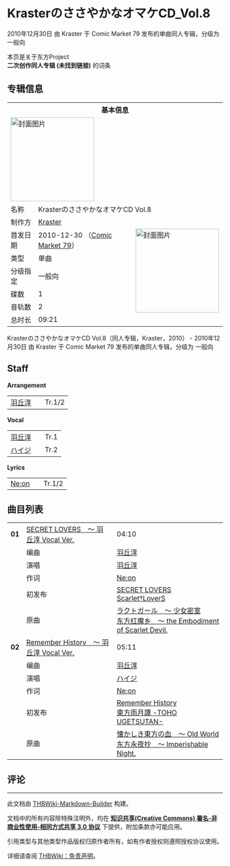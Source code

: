 # KrasterのささやかなオマケCD_Vol.8

<!-- source html: G:\repos\THBWiki-Markdown-Builder\THBWikiMarkdown\Temp\main\a\a9\ns0%3AKraster%E3%81%AE%E3%81%95%E3%81%95%E3%82%84%E3%81%8B%E3%81%AA%E3%82%AA%E3%83%9E%E3%82%B1CD_Vol%2E8.html -->

2010年12月30日 由 Kraster 于 Comic Market 79 发布的单曲同人专辑，分级为 一般向

本页是关于东方Project  
 **二次创作同人专辑 (未找到链接)** 的词条

## 专辑信息

<table><tbody><tr><th colspan="3">基本信息</th></tr><tr><td class="cover-artwork-mobile" colspan="2"><a href="./文件-KrasterのささやかなオマケCD_Vol.8封面.jpg.md" class="image" title="封面图片"><img alt="封面图片" src="https://upload.thwiki.cc/thumb/9/97/Kraster%E3%81%AE%E3%81%95%E3%81%95%E3%82%84%E3%81%8B%E3%81%AA%E3%82%AA%E3%83%9E%E3%82%B1CD_Vol.8%E5%B0%81%E9%9D%A2.jpg/195px-Kraster%E3%81%AE%E3%81%95%E3%81%95%E3%82%84%E3%81%8B%E3%81%AA%E3%82%AA%E3%83%9E%E3%82%B1CD_Vol.8%E5%B0%81%E9%9D%A2.jpg" decoding="async" loading="lazy" width="195" height="196" srcset="https://upload.thwiki.cc/thumb/9/97/Kraster%E3%81%AE%E3%81%95%E3%81%95%E3%82%84%E3%81%8B%E3%81%AA%E3%82%AA%E3%83%9E%E3%82%B1CD_Vol.8%E5%B0%81%E9%9D%A2.jpg/293px-Kraster%E3%81%AE%E3%81%95%E3%81%95%E3%82%84%E3%81%8B%E3%81%AA%E3%82%AA%E3%83%9E%E3%82%B1CD_Vol.8%E5%B0%81%E9%9D%A2.jpg 1.5x, https://upload.thwiki.cc/9/97/Kraster%E3%81%AE%E3%81%95%E3%81%95%E3%82%84%E3%81%8B%E3%81%AA%E3%82%AA%E3%83%9E%E3%82%B1CD_Vol.8%E5%B0%81%E9%9D%A2.jpg 2x" data-file-width="383" data-file-height="384"></a></td>
</tr><tr><td class="label">名称</td><td colspan="2"> KrasterのささやかなオマケCD Vol.8 </td></tr><tr><td class="label">制作方</td><td><a href="./Kraster.md" title="Kraster">Kraster</a></td><td class="cover-artwork" rowspan="7" style="min-width:196px;"><a href="./文件-KrasterのささやかなオマケCD_Vol.8封面.jpg.md" class="image" title="封面图片"><img alt="封面图片" src="https://upload.thwiki.cc/thumb/9/97/Kraster%E3%81%AE%E3%81%95%E3%81%95%E3%82%84%E3%81%8B%E3%81%AA%E3%82%AA%E3%83%9E%E3%82%B1CD_Vol.8%E5%B0%81%E9%9D%A2.jpg/195px-Kraster%E3%81%AE%E3%81%95%E3%81%95%E3%82%84%E3%81%8B%E3%81%AA%E3%82%AA%E3%83%9E%E3%82%B1CD_Vol.8%E5%B0%81%E9%9D%A2.jpg" decoding="async" loading="lazy" width="195" height="196" srcset="https://upload.thwiki.cc/thumb/9/97/Kraster%E3%81%AE%E3%81%95%E3%81%95%E3%82%84%E3%81%8B%E3%81%AA%E3%82%AA%E3%83%9E%E3%82%B1CD_Vol.8%E5%B0%81%E9%9D%A2.jpg/293px-Kraster%E3%81%AE%E3%81%95%E3%81%95%E3%82%84%E3%81%8B%E3%81%AA%E3%82%AA%E3%83%9E%E3%82%B1CD_Vol.8%E5%B0%81%E9%9D%A2.jpg 1.5x, https://upload.thwiki.cc/9/97/Kraster%E3%81%AE%E3%81%95%E3%81%95%E3%82%84%E3%81%8B%E3%81%AA%E3%82%AA%E3%83%9E%E3%82%B1CD_Vol.8%E5%B0%81%E9%9D%A2.jpg 2x" data-file-width="383" data-file-height="384"></a></td>
</tr><tr><td class="label">首发日期</td><td>2010-12-30&#160;（<a href="/展会作品列表?e=Comic+Market%2379">Comic Market 79</a>）</td></tr><tr><td class="label">类型</td><td>单曲</td></tr><tr><td class="label">分级指定</td><td>一般向</td></tr><tr><td class="label">碟数</td><td>1</td></tr><tr><td class="label">音轨数</td><td>2</td></tr><tr><td class="label">总时长</td><td>09:21</td></tr></tbody></table>

KrasterのささやかなオマケCD Vol.8（同人专辑，Kraster，2010） - 2010年12月30日 由 Kraster 于 Comic Market 79 发布的单曲同人专辑，分级为 一般向

## Staff
  
 **Arrangement**   

<table><tbody><tr><td><a href="./羽丘淳.md" title="羽丘淳">羽丘淳</a></td><td></td><td>Tr.1/2</td></tr></tbody></table>

  
 **Vocal**   

<table><tbody><tr><td><a href="./羽丘淳.md" title="羽丘淳">羽丘淳</a></td><td></td><td>Tr.1</td></tr><tr><td><a href="/index.php?title=%E3%83%8F%E3%82%A4%E3%82%B8&amp;action=edit&amp;redlink=1" class="new" title="ハイジ（页面不存在）">ハイジ</a></td><td></td><td>Tr.2</td></tr></tbody></table>

  
 **Lyrics**   

<table><tbody><tr><td><a href="./Ne;on.md" title="Ne;on">Ne;on</a></td><td></td><td>Tr.1/2</td></tr></tbody></table>



## 曲目列表

<table><tbody><tr><td id="1" class="infoRD"><b>01</b></td><td id="SECRET_LOVERS_～_羽丘淳_Vocal_Ver." colspan="2" class="title"><span class="new" title="（歌词页面不存在）"><a href="/index.php?title=%E6%AD%8C%E8%AF%8D:SECRET_LOVERS&amp;boilerplate=模板:页面模板/曲目歌词&amp;action=edit">SECRET LOVERS　～ 羽丘淳 Vocal Ver.</a></span><span class="thcsearchlinks"><a rel="nofollow" class="external text" href="https://cd.thwiki.cc?arrange=羽丘淳&amp;vocal=羽丘淳&amp;lyric=Ne;on&amp;ogmusic=ラクトガール　～ 少女密室&amp;fromwiki=KrasterのささやかなオマケCD_Vol.8"><span title="搜索相似同人曲"></span></a></span></td><td class="time">04:10</td></tr><tr><td class="left"></td><td class="label">编曲</td><td class="text" colspan="2"><a href="./羽丘淳.md" title="羽丘淳">羽丘淳</a><span class="thcsearchlinks"><a rel="nofollow" class="external text" href="https://cd.thwiki.cc?arrange=，羽丘淳&amp;fromwiki=KrasterのささやかなオマケCD_Vol.8"><span></span></a></span></td></tr><tr><td class="left"></td><td class="label">演唱</td><td class="text" colspan="2"><a href="./羽丘淳.md" title="羽丘淳">羽丘淳</a><span class="thcsearchlinks"><a rel="nofollow" class="external text" href="https://cd.thwiki.cc?vocal=羽丘淳&amp;fromwiki=KrasterのささやかなオマケCD_Vol.8"><span></span></a></span></td></tr><tr><td class="left"></td><td class="label">作词</td><td class="text" colspan="2"><a href="./Ne;on.md" title="Ne;on">Ne;on</a><span class="thcsearchlinks"><a rel="nofollow" class="external text" href="https://cd.thwiki.cc?lyric=Ne;on&amp;fromwiki=KrasterのささやかなオマケCD_Vol.8"><span></span></a></span></td></tr><tr><td class="left"></td><td class="label">初发布</td><td class="text" colspan="2"><a href="/Scarlet%E2%80%A0LoverS#3" title="Scarlet†LoverS">SECRET LOVERS</a><div class="source"><a href="./Scarlet†LoverS.md" title="Scarlet†LoverS">Scarlet†LoverS</a></div></td></tr><tr><td class="left"></td><td class="label">原曲</td><td class="text" colspan="2"><span class="thcsearchlinks"><a rel="nofollow" class="external text" href="https://cd.thwiki.cc?ogmusic=ラクトガール　～ 少女密室&amp;fromwiki=KrasterのささやかなオマケCD_Vol.8"><span></span></a></span><div class="ogmusic"><a href="./ラクトガール_～_少女密室.md" class="mw-redirect" title="ラクトガール ～ 少女密室">ラクトガール　～ 少女密室</a></div><div class="source"><a href="./东方红魔乡_～_the_Embodiment_of_Scarlet_Devil..md" class="mw-redirect" title="东方红魔乡 ～ the Embodiment of Scarlet Devil.">东方红魔乡　～ the Embodiment of Scarlet Devil.</a></div></td></tr>
<tr><td id="2" class="infoRD"><b>02</b></td><td id="Remember_History_～_羽丘淳_Vocal_Ver." colspan="2" class="title"><a href="./歌词-Remember_History.md" title="歌词:Remember History">Remember History　～ 羽丘淳 Vocal Ver.</a><span class="thcsearchlinks"><a rel="nofollow" class="external text" href="https://cd.thwiki.cc?arrange=羽丘淳&amp;vocal=ハイジ&amp;lyric=Ne;on&amp;ogmusic=懐かしき東方の血　～ Old World&amp;fromwiki=KrasterのささやかなオマケCD_Vol.8"><span title="搜索相似同人曲"></span></a></span></td><td class="time">05:11</td></tr><tr><td class="left"></td><td class="label">编曲</td><td class="text" colspan="2"><a href="./羽丘淳.md" title="羽丘淳">羽丘淳</a><span class="thcsearchlinks"><a rel="nofollow" class="external text" href="https://cd.thwiki.cc?arrange=，羽丘淳&amp;fromwiki=KrasterのささやかなオマケCD_Vol.8"><span></span></a></span></td></tr><tr><td class="left"></td><td class="label">演唱</td><td class="text" colspan="2"><a href="/index.php?title=%E3%83%8F%E3%82%A4%E3%82%B8&amp;action=edit&amp;redlink=1" class="new" title="ハイジ（页面不存在）">ハイジ</a><span class="thcsearchlinks"><a rel="nofollow" class="external text" href="https://cd.thwiki.cc?vocal=ハイジ&amp;fromwiki=KrasterのささやかなオマケCD_Vol.8"><span></span></a></span></td></tr><tr><td class="left"></td><td class="label">作词</td><td class="text" colspan="2"><a href="./Ne;on.md" title="Ne;on">Ne;on</a><span class="thcsearchlinks"><a rel="nofollow" class="external text" href="https://cd.thwiki.cc?lyric=Ne;on&amp;fromwiki=KrasterのささやかなオマケCD_Vol.8"><span></span></a></span></td></tr><tr><td class="left"></td><td class="label">初发布</td><td class="text" colspan="2"><a href="/%E6%9D%B1%E6%96%B9%E9%9B%A8%E6%9C%88%E8%AD%9A_-TOHO_UGETSUTAN-#7" title="東方雨月譚 -TOHO UGETSUTAN-">Remember History</a><div class="source"><a href="./東方雨月譚_-TOHO_UGETSUTAN-.md" title="東方雨月譚 -TOHO UGETSUTAN-">東方雨月譚 -TOHO UGETSUTAN-</a></div></td></tr><tr><td class="left"></td><td class="label">原曲</td><td class="text" colspan="2"><span class="thcsearchlinks"><a rel="nofollow" class="external text" href="https://cd.thwiki.cc?ogmusic=懐かしき東方の血　～ Old World&amp;fromwiki=KrasterのささやかなオマケCD_Vol.8"><span></span></a></span><div class="ogmusic"><a href="./懐かしき東方の血_～_Old_World.md" class="mw-redirect" title="懐かしき東方の血 ～ Old World">懐かしき東方の血　～ Old World</a></div><div class="source"><a href="./东方永夜抄_～_Imperishable_Night..md" class="mw-redirect" title="东方永夜抄 ～ Imperishable Night.">东方永夜抄　～ Imperishable Night.</a></div></td></tr></tbody></table>



## 评论




---

此文档由 [THBWiki-Markdown-Builder](https://github.com/Delsin-Yu/THBWiki-Markdown-Builder) 构建。

文档中的所有内容除特殊注明外，均在 [**知识共享(Creative Commons) 署名-非商业性使用-相同方式共享 3.0 协议**](https://creativecommons.org/licenses/by-sa/3.0/deed.zh-hans) 下提供，附加条款亦可能应用。

引用类型与其他类型作品版权归原作者所有，如有作者授权则遵照授权协议使用。

详细请查阅 [THBWiki：免责声明](https://thbwiki.cc/THBWiki:%E5%85%8D%E8%B4%A3%E5%A3%B0%E6%98%8E)。


